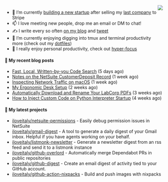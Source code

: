 <img align="right" src="https://github-readme-stats.vercel.app/api?username=iloveitaly&show_icons=true&text_color=718096&hide_title=true"/>

- 🔭 I’m currently [building a new startup](https://mikebian.co/bye-stripe-on-to-the-next-adventure/) after selling my [last company](https://suitesync.io) to Stripe
- 📫 I love meeting new people, drop me an email or DM to chat!
- ✍️ I write every so often [on my blog](http://mikebian.co/) and [tweet](https://twitter.com/mike_bianco)
- 🌱 I’m currently enjoying digging into tmux and terminal productivity more (check out my [dotfiles](https://github.com/iloveitaly/dotfiles))
- 💬 I really enjoy personal productivity, check out [hyper-focus](https://github.com/iloveitaly/hyper-focus)

#### 📜 My recent blog posts


- [Fast, Local, Written-by-you Code Search](https://mikebian.co/fast-local-written-by-you-code-search/) (5 days ago)
- [Notes on the NetSuite CustomerDeposit Record](https://mikebian.co/notes-on-the-netsuite-customerdeposit-record/) (1 week ago)
- [Inspecting Network Traffic on macOS](https://mikebian.co/inspecting-network-traffic-on-macos/) (1 week ago)
- [My Ergonomic Desk Setup](https://mikebian.co/my-ergonomic-desk-setup/) (2 weeks ago)
- [Automatically Download and Rename Your LabCorp PDFs](https://mikebian.co/automatically-download-and-rename-your-labcorp-pdfs/) (3 weeks ago)
- [How to Inject Custom Code on Python Interpreter Startup](https://mikebian.co/python-debugging-made-easy/) (4 weeks ago)

#### 🌱 My latest projects


- [iloveitaly/netsuite-permissions](https://github.com/iloveitaly/netsuite-permissions) - Easily debug permission issues in NetSuite
- [iloveitaly/gmail-digest](https://github.com/iloveitaly/gmail-digest) - A tool to generate a daily digest of your Gmail inbox. Helpful if you have agents working on your behalf.
- [iloveitaly/listmonk-newsletter](https://github.com/iloveitaly/listmonk-newsletter) - Generate a newsletter digest from an rss feed and send it to a listmonk instance
- [iloveitaly/github-overlord](https://github.com/iloveitaly/github-overlord) - Automatically merge Dependabot PRs in public repositories
- [iloveitaly/github-digest](https://github.com/iloveitaly/github-digest) - Create an email digest of activity tied to your GitHub account.
- [iloveitaly/github-action-nixpacks](https://github.com/iloveitaly/github-action-nixpacks) - Build and push images with nixpacks


